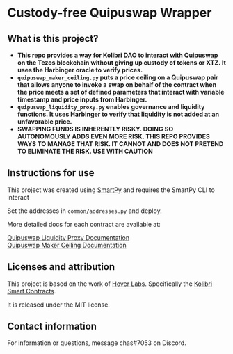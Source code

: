 # Custody-free Quipuswap Wrapper

## What is this project?

* **This repo provides a way for Kolibri DAO to interact with Quipuswap on the Tezos blockchain without giving up custody of tokens or XTZ. It uses the Harbinger oracle to verify prices.**
* **`quipuswap_maker_ceiling.py` puts a price ceiling on a Quipuswap pair that allows anyone to invoke a swap on behalf of the contract when the price meets a set of defined parameters that interact with variable timestamp and price inputs from Harbinger.**
* **`quipuswap_liquidity_proxy.py` enables governance and liquidity functions. It uses Harbinger to verify that liquidity is not added at an unfavorable price.**
* **SWAPPING FUNDS IS INHERENTLY RISKY. DOING SO AUTONOMOUSLY ADDS EVEN MORE RISK. THIS REPO PROVIDES WAYS TO MANAGE THAT RISK. IT CANNOT AND DOES NOT PRETEND TO ELIMINATE THE RISK. USE WITH CAUTION**


## Instructions for use

This project was created using [SmartPy](https://smartpy.io) and requires the SmartPy CLI to interact

Set the addresses in `common/addresses.py` and deploy.

More detailed docs for each contract are available at:

[Quipuswap Liquidity Proxy Documentation](https://github.com/chasdabigone/Custody-Free-Quipuswap-Wrapper/blob/main/docs/quipuswap_liquidity_proxy.md)<br>
[Quipuswap Maker Ceiling Documentation](https://github.com/chasdabigone/Custody-Free-Quipuswap-Wrapper/blob/main/docs/quipuswap_maker_ceiling.md)

## Licenses and attribution

This project is based on the work of [Hover Labs](https://hover.engineering). Specifically the [Kolibri Smart Contracts](https://github.com/Hover-Labs/kolibri-contracts/tree/master/smart_contracts).<br>

It is released under the MIT license.
                                                                                                                                                                                                                                                                                                                                                                                                                                    
## Contact information

For information or questions, message chas#7053 on Discord.
